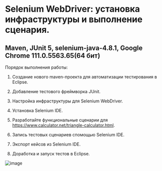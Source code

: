 # Selenium WebDriver: установка инфраструктуры и выполнение сценария.

## Maven, JUnit 5, selenium-java-4.8.1, Google Chrome 111.0.5563.65(64 бит)

Порядок выполнения работы:

1. Создание нового maven-проекта для автоматизации тестирования в Eclipse.

2. Добавление тестового фреймворка JUnit.

3. Настройка инфраструктуры для Selenium WebDriver.

4. Установка Selenium IDE.

5. Разработайте функциональные сценарии для https://www.calculator.net/triangle-calculator.html.

6. Запись тестовых сценариев спомощью Selenium IDE.

7. Экспорт кейсов из Selenium IDE.

8. Доработка и запуск тестов в Eclipse.

![image](https://user-images.githubusercontent.com/127390983/231825011-72b17799-3b31-4893-ab79-ef711f7b82ef.png)
